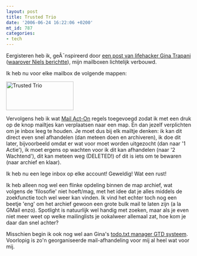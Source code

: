 ```yaml
---
layout: post
title: Trusted Trio
date: '2006-06-24 16:22:06 +0200'
mt_id: 787
categories:
- tech
---
```

Eergisteren heb ik, geÃ¯nspireerd door <a href="http://lifehacker.com/software/email/geek-to-live-empty-your-inbox-with-the-trusted-trio-182318.php">een post van lifehacker Gina Trapani</a> (<a href="http://www.nielsthooft.com/from-five-to-three">waarover Niels berichtte</a>), mijn mailboxen lichtelijk verbouwd.

Ik heb nu voor elke mailbox de volgende mappen:

<img src="{{ site.url }}/images/trusted_trio.png" width="183" height="78" alt="Trusted Trio" />

Vervolgens heb ik wat <a href="http://www.indev.ca/MailActOn.html">Mail Act-On</a> regels toegevoegd zodat ik met een druk op de knop mailtjes kan verplaatsen naar een map. En dan jezelf verplichten om je inbox leeg te houden. Je moet dus bij elk mailtje denken: ik kan dit direct even snel afhandelen (dan meteen doen en archiveren), ik doe dit later, bijvoorbeeld omdat er wat voor moet worden uitgezocht (dan naar '1 Actie'), ik moet ergens op wachten voor ik dit kan afhandelen (naar '2 Wachtend'), dit kan meteen weg (DELETED!) of dit is iets om te bewaren (naar archief en klaar).

Ik heb nu een lege inbox op elke account! Geweldig! Wat een rust!

Ik heb alleen nog wel een flinke opdeling binnen de map archief, wat volgens de 'filosofie' niet hoeft/mag, met het idee dat je alles middels de zoekfunctie toch wel weer kan vinden. Ik vind het echter toch nog een beetje 'eng' om het archief gewoon een grote bulk mail te laten zijn (a la GMail enzo). Spotlight is natuurlijk wel handig met zoeken, maar als je even niet meer weet op welke mailinglists je ookalweer allemaal zat, hoe kom je daar dan snel achter?

Misschien begin ik ook nog wel aan Gina's <a href="http://todotxt.com/">todo.txt manager GTD systeem</a>. Voorlopig is zo'n georganiseerde mail-afhandeling voor mij al heel wat voor mij.
